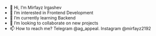 - 👋 Hi, I’m Mirfayz Irgashev
- 👀 I’m interested in Frontend Development
- 🌱 I’m currently learning Backend
- 💞️ I’m looking to collaborate on new projects
- 📫 How to reach me? Telegram @ag_appeal. Instagram @mirfayz2192
